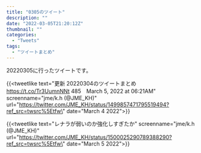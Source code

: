 ```yaml
---
title: "0305のツイート"
description: ""
date: "2022-03-05T21:20:12Z"
thumbnail: ""
categories:
  - "Tweets"
tags:
  - "ツイートまとめ"
---
```

20220305に行ったツイートです。
<!--more-->
{{<tweetlike text=\"更新 20220304のツイートまとめ https://t.co/Tr3UumnNNt 485　March 5, 2022 at 06:21AM\" screenname=\"jme/k.h (@JME_KH)\" url=\"https://twitter.com/JME_KH/status/1499857471795519494?ref_src=twsrc%5Etfw\" date=\"March 4 2022\">}}

{{<tweetlike text=\"レナラが弱いのか強化しすぎたか\" screenname=\"jme/k.h (@JME_KH)\" url=\"https://twitter.com/JME_KH/status/1500025290789388290?ref_src=twsrc%5Etfw\" date=\"March 5 2022\">}}

